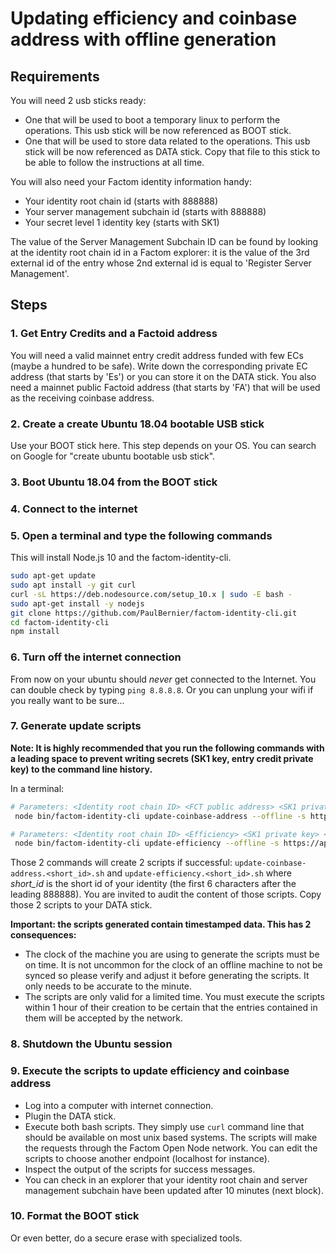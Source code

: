 # Updating efficiency and coinbase address with offline generation

## Requirements

You will need 2 usb sticks ready:

* One that will be used to boot a temporary linux to perform the operations. This usb stick will be now referenced as BOOT stick.
* One that will be used to store data related to the operations. This usb stick will be now referenced as DATA stick. Copy that file to this stick to be able to follow the instructions at all time.

You will also need your Factom identity information handy:

* Your identity root chain id (starts with 888888)
* Your server management subchain id (starts with 888888)
* Your secret level 1 identity key (starts with SK1)

The value of the Server Management Subchain ID can be found by looking at the identity root chain id in a Factom explorer: it is the value of the 3rd external id of the entry whose 2nd external id is equal to 'Register Server Management'.

## Steps

### 1. Get Entry Credits and a Factoid address

You will need a valid mainnet entry credit address funded with few ECs (maybe a hundred to be safe). Write down the corresponding private EC address (that starts by 'Es') or you can store it on the DATA stick. You also need a mainnet public Factoid address (that starts by 'FA') that will be used as the receiving coinbase address.

### 2. Create a create Ubuntu 18.04 bootable USB stick

Use your BOOT stick here. This step depends on your OS. You can search on Google for "create ubuntu bootable usb stick".

### 3. Boot Ubuntu 18.04 from the BOOT stick

### 4. Connect to the internet

### 5. Open a terminal and type the following commands

This will install Node.js 10 and the factom-identity-cli.

```bash
sudo apt-get update
sudo apt install -y git curl
curl -sL https://deb.nodesource.com/setup_10.x | sudo -E bash -
sudo apt-get install -y nodejs
git clone https://github.com/PaulBernier/factom-identity-cli.git
cd factom-identity-cli
npm install
```

### 6. Turn off the internet connection

From now on your ubuntu should *never* get connected to the Internet. You can double check by typing `ping 8.8.8.8`. Or you can unplung your wifi if you really want to be sure...

### 7. Generate update scripts

**Note:
It is highly recommended that you run the following commands with a leading space to prevent writing secrets (SK1 key, entry credit private key) to the command line history.**

In a terminal:

```bash
# Parameters: <Identity root chain ID> <FCT public address> <SK1 private key> <Paying private EC address>
 node bin/factom-identity-cli update-coinbase-address --offline -s https://api.factomd.net/v2 8888889822cf1d5889aa8dc11ad210b67d582812152de568fabc5f8505989c0f FA3HZDE4MdXAthauFoA3aKYpx33U4fT2kAABmfwk7NBqyLT2zed5 sk12tdaziBoFyBHG56Ery3bPFFBDpy7Y3VymduGPfoj66cGhH4mHZrw Es3ytEKt6t5Jm9juC4kR7EgKQSX8BpRnM4WADtgFoq7j1WgbeEGW
```

```bash
# Parameters: <Identity root chain ID> <Efficiency> <SK1 private key> <Paying private EC address> <Server Management Subchain ID>
 node bin/factom-identity-cli update-efficiency --offline -s https://api.factomd.net/v2 8888889822cf1d5889aa8dc11ad210b67d582812152de568fabc5f8505989c0f 50.1 sk12tdaziBoFyBHG56Ery3bPFFBDpy7Y3VymduGPfoj66cGhH4mHZrw Es3ytEKt6t5Jm9juC4kR7EgKQSX8BpRnM4WADtgFoq7j1WgbeEGW 8888887c01c12c72052f9c99b45782013feadb20c46ca86dc6e3a9730835848a
```

Those 2 commands will create 2 scripts if successful: `update-coinbase-address.<short_id>.sh` and `update-efficiency.<short_id>.sh` where *short_id* is the short id of your identity (the first 6 characters after the leading 888888). You are invited to audit the content of those scripts. Copy those 2 scripts to your DATA stick.

**Important: the scripts generated contain timestamped data. This has 2 consequences:**
* The clock of the machine you are using to generate the scripts must be on time. It is not uncommon for the clock of an offline machine to not be synced so please verify and adjust it before generating the scripts. It only needs to be accurate to the minute.
* The scripts are only valid for a limited time. You must execute the scripts within 1 hour of their creation to be certain that the entries contained in them will be accepted by the network.

### 8. Shutdown the Ubuntu session

### 9. Execute the scripts to update efficiency and coinbase address

* Log into a computer with internet connection.
* Plugin the DATA stick.
* Execute both bash scripts. They simply use `curl` command line that should be available on most unix based systems. The scripts will make the requests through the Factom Open Node network. You can edit the scripts to choose another endpoint (localhost for instance).
* Inspect the output of the scripts for success messages.
* You can check in an explorer that your identity root chain and server management subchain have been updated after 10 minutes (next block).

### 10. Format the BOOT stick

Or even better, do a secure erase with specialized tools.

